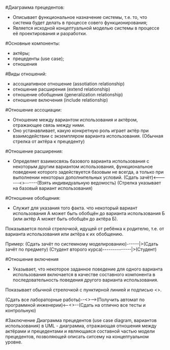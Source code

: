 #Диаграмма прецедентов:
- Описывает функциональное назначение системы, т.е. то, что система будет делать в процессе совего функционирования;
- Является исходной концептуальной моделью системы в процессе её проектирования и разработки.

#Основные компоненты:
- актёры;
- прецеденты (use case);
- отношения

#Виды отношений:
- ассоциативное отношение (assotiation relationship)
- отношение расширения (extend relationship)
- отношение обобщения (generalization relationship)
- отношение включения (include relationship)

#Отношение ассоциации:
- Отношение между вариантом использования и актёром, отражающее связь между ними.
- Оно устанавливает, какую конкретную роль играет актёр при взаимодействии с экземпляром варианта использования.
(Обычная стрелка от актёра к прецеденту)

#Отношение расширения:
- Определяет взаимосвязь базового варианта использования с некоторым другим вариантом использования, функциональное поведение которого задействуется базовым не всегда, а только при выполнении некоторых дополнительных условий.
(Сдать зачёт)<------<<extend>>------(Взять индивидуальную ведомость)
(Стрелка указывает на базовый вариант использования)

#Отношение обобщения:
- Служит для указания того факта. что некоторый вариант использования А может быть обобщён до варианта использования Б (или актёр А может быть обобщён до актёра Б).

Показывается полой стрелочкой, идущей от ребёнка к родителю, т.е. от варианта использования или актёра к их обобщению.

Пример:
(Сдать зачёт по системному моделированию)------|>(Сдать зачёт по предмету)
(Студент второго курса)--------------|>(Студент)

#Отношение включения
- Указывает, что некоторое заданное поведение для одного варианта использования включается в качестве составного компонента в последовательность поведения другого варианта использования.

Показывает обычной стрелочкой с пунктирной линией и подписью <<include>>.

(Сдать все лабораторные работы)--<<include>>-->(Получить автомат по программной инженерии)<--<<include>>--(Сдать на отлично все тесты и контрольную)

#Заключение
Диаграмма прецедентов (use case diagram, вариантов использования) в UML - диаграмма, отражающая отношения между актёрами и прецедентами и являющаяся составной частью модели прецедентов, позволяющей описать ситсему на концептуальном уровне.